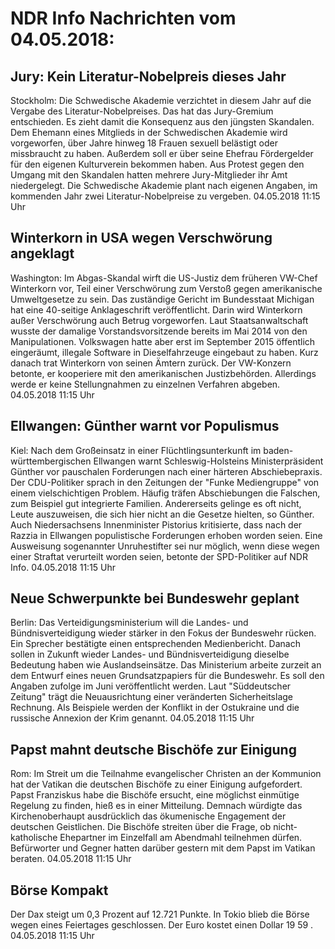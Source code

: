 # NDR Info Nachrichten vom 04.05.2018:


## Jury: Kein Literatur-Nobelpreis dieses Jahr
Stockholm: Die Schwedische Akademie verzichtet in diesem Jahr auf die Vergabe des Literatur-Nobelpreises. Das hat das Jury-Gremium entschieden. Es zieht damit die Konsequenz aus den jüngsten Skandalen. Dem Ehemann eines Mitglieds in der Schwedischen Akademie wird vorgeworfen, über Jahre hinweg 18 Frauen sexuell belästigt oder missbraucht zu haben. Außerdem soll er über seine Ehefrau Fördergelder für den eigenen Kulturverein bekommen haben. Aus Protest gegen den Umgang mit den Skandalen hatten mehrere Jury-Mitglieder ihr Amt niedergelegt. Die Schwedische Akademie plant nach eigenen Angaben, im kommenden Jahr zwei Literatur-Nobelpreise zu vergeben. 04.05.2018 11:15 Uhr 

## Winterkorn in USA wegen Verschwörung angeklagt
Washington: Im Abgas-Skandal wirft die US-Justiz dem früheren VW-Chef Winterkorn vor, Teil einer Verschwörung zum Verstoß gegen amerikanische Umweltgesetze zu sein. Das zuständige Gericht im Bundesstaat Michigan hat eine 40-seitige Anklageschrift veröffentlicht. Darin wird Winterkorn außer Verschwörung auch Betrug vorgeworfen. Laut Staatsanwaltschaft wusste der damalige Vorstandsvorsitzende bereits im Mai 2014 von den Manipulationen. Volkswagen hatte aber erst im September 2015 öffentlich eingeräumt, illegale Software in Dieselfahrzeuge eingebaut zu haben. Kurz danach trat Winterkorn von seinen Ämtern zurück. Der VW-Konzern betonte, er kooperiere mit den amerikanischen Justizbehörden. Allerdings werde er keine Stellungnahmen zu einzelnen Verfahren abgeben. 04.05.2018 11:15 Uhr 

## Ellwangen: Günther warnt vor Populismus
Kiel: Nach dem Großeinsatz in einer Flüchtlingsunterkunft im baden-württembergischen Ellwangen warnt Schleswig-Holsteins Ministerpräsident Günther vor pauschalen Forderungen nach einer härteren Abschiebepraxis. Der CDU-Politiker sprach in den Zeitungen der "Funke Mediengruppe" von einem vielschichtigen Problem. Häufig träfen Abschiebungen die Falschen, zum Beispiel gut integrierte Familien. Andererseits gelinge es oft nicht, Leute auszuweisen, die sich hier nicht an die Gesetze hielten, so Günther. Auch Niedersachsens Innenminister Pistorius kritisierte, dass nach der Razzia in Ellwangen populistische Forderungen erhoben worden seien. Eine Ausweisung sogenannter Unruhestifter sei nur möglich, wenn diese wegen einer Straftat verurteilt worden seien, betonte der SPD-Politiker auf NDR Info. 04.05.2018 11:15 Uhr 

## Neue Schwerpunkte bei Bundeswehr geplant
Berlin: Das Verteidigungsministerium will die Landes- und Bündnisverteidigung wieder stärker in den Fokus der Bundeswehr rücken. Ein Sprecher bestätigte einen entsprechenden Medienbericht. Danach sollen in Zukunft wieder Landes- und Bündnisverteidigung dieselbe Bedeutung haben wie Auslandseinsätze. Das Ministerium arbeite zurzeit an dem Entwurf eines neuen Grundsatzpapiers für die Bundeswehr. Es soll den Angaben zufolge im Juni veröffentlicht werden. Laut "Süddeutscher Zeitung" trägt die Neuausrichtung einer veränderten Sicherheitslage Rechnung. Als Beispiele werden der Konflikt in der Ostukraine und die russische Annexion der Krim genannt. 04.05.2018 11:15 Uhr 

## Papst mahnt deutsche Bischöfe zur Einigung
Rom:	Im Streit um die Teilnahme evangelischer Christen an der Kommunion hat der Vatikan die deutschen Bischöfe zu einer Einigung aufgefordert. Papst Franziskus habe die Bischöfe ersucht, eine möglichst einmütige Regelung zu finden, hieß es in einer Mitteilung. Demnach würdigte das Kirchenoberhaupt ausdrücklich das ökumenische Engagement der deutschen Geistlichen. Die Bischöfe streiten über die Frage, ob nicht-katholische Ehepartner im Einzelfall am Abendmahl teilnehmen dürfen. Befürworter und Gegner hatten darüber gestern mit dem Papst im Vatikan beraten. 04.05.2018 11:15 Uhr 

## Börse Kompakt
Der Dax steigt um  0,3  Prozent auf  12.721  Punkte. In Tokio blieb die Börse wegen eines Feiertages geschlossen. Der Euro kostet einen Dollar  19 59 . 04.05.2018 11:15 Uhr 
